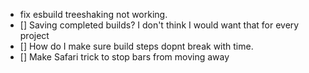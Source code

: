 - fix esbuild treeshaking not working.
- [] Saving completed builds? I don't think I would want that for every project
- [] How do I make sure build steps dopnt break with time.
- [] Make Safari trick to stop bars from moving away
